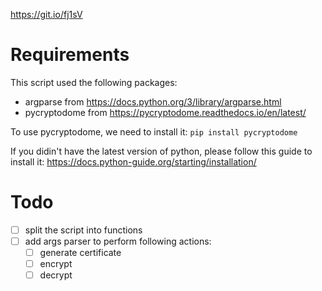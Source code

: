 https://git.io/fj1sV

# Requirements

This script used the following packages:

* argparse from https://docs.python.org/3/library/argparse.html
* pycryptodome from https://pycryptodome.readthedocs.io/en/latest/

To use pycryptodome, we need to install it: `pip install pycryptodome`

If you didin't have the latest version of python, please follow this guide to install it: https://docs.python-guide.org/starting/installation/

# Todo

- [ ] split the script into functions
- [ ] add args parser to perform following actions:
    - [ ] generate certificate
    - [ ] encrypt
    - [ ] decrypt
